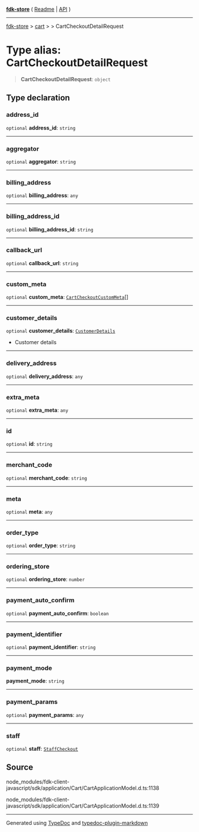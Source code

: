 [**fdk-store**](../../../README.md) ( [Readme](../../../README.md) \| [API](../../../API.md) )

---

[fdk-store](../../../API.md) > [cart](../../README.md) > [<internal>](../README.md) > CartCheckoutDetailRequest

# Type alias: CartCheckoutDetailRequest

> **CartCheckoutDetailRequest**: `object`

## Type declaration

### address_id

`optional` **address_id**: `string`

---

### aggregator

`optional` **aggregator**: `string`

---

### billing_address

`optional` **billing_address**: `any`

---

### billing_address_id

`optional` **billing_address_id**: `string`

---

### callback_url

`optional` **callback_url**: `string`

---

### custom_meta

`optional` **custom_meta**: [`CartCheckoutCustomMeta`](type-alias.CartCheckoutCustomMeta.md)[]

---

### customer_details

`optional` **customer_details**: [`CustomerDetails`](type-alias.CustomerDetails.md)

- Customer details

---

### delivery_address

`optional` **delivery_address**: `any`

---

### extra_meta

`optional` **extra_meta**: `any`

---

### id

`optional` **id**: `string`

---

### merchant_code

`optional` **merchant_code**: `string`

---

### meta

`optional` **meta**: `any`

---

### order_type

`optional` **order_type**: `string`

---

### ordering_store

`optional` **ordering_store**: `number`

---

### payment_auto_confirm

`optional` **payment_auto_confirm**: `boolean`

---

### payment_identifier

`optional` **payment_identifier**: `string`

---

### payment_mode

**payment_mode**: `string`

---

### payment_params

`optional` **payment_params**: `any`

---

### staff

`optional` **staff**: [`StaffCheckout`](type-alias.StaffCheckout.md)

## Source

node_modules/fdk-client-javascript/sdk/application/Cart/CartApplicationModel.d.ts:1138

node_modules/fdk-client-javascript/sdk/application/Cart/CartApplicationModel.d.ts:1139

---

Generated using [TypeDoc](https://typedoc.org/) and [typedoc-plugin-markdown](https://www.npmjs.com/package/typedoc-plugin-markdown)
